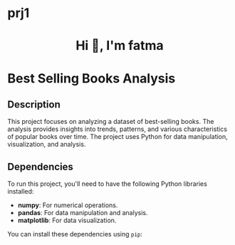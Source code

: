 # prj1
<h1 align="center">Hi 👋, I'm fatma</h1>

# Best Selling Books Analysis

## Description

This project focuses on analyzing a dataset of best-selling books. The analysis provides insights into trends, patterns, and various characteristics of popular books over time. The project uses Python for data manipulation, visualization, and analysis.

## Dependencies

To run this project, you'll need to have the following Python libraries installed:

- **numpy**: For numerical operations.
- **pandas**: For data manipulation and analysis.
- **matplotlib**: For data visualization.

You can install these dependencies using `pip`:

